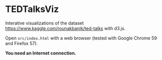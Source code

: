 # TEDTalksViz

Interative visualizations of the dataset https://www.kaggle.com/rounakbanik/ted-talks with d3.js.

Open `src/index.html` with a web browser (tested with Google Chrome 59 and Firefox 57).

**You need an Internet connection.**
